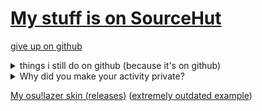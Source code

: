 # **[My stuff is on SourceHut](https://sr.ht/~jacksonchen666/)**

[give up on github](https://sfconservancy.org/GiveUpGitHub/)

<details><summary>things i still do on github (because it's on github)</summary>

- [synadm](https://github.com/JOJ0/synadm)
- complaining about the lack of licenses in a project on github ([example](https://github.com/mastodon/joinmastodon/issues/323))
- file bugs and issues ([example](https://github.com/hifi/heisenbridge/issues/249))
- [updating homebrew](https://github.com/Homebrew/homebrew-cask/pull/142319)

</details>

<details><summary>Why did you make your activity private?</summary>

Because frankly, who cares? If you're here to write code, looking at
profiles for maybe some dopamine hits (or self-comparison and realizing
you're inferior in amounts of activity to [some random human who uses
computer and internet][nekopsykose]) is not going to achieve any code
writing. The code doesn't write itself, it has to be written (even with AI,
which [has it's own issues][aiissue]).

[nekopsykose]:https://github.com/nekopsykose

[aiissue]:https://drewdevault.com/2022/06/23/Copilot-GPL-washing.html

</details>

[My osu!lazer skin (releases)][skinreleases] ([extremely outdated
example][skinexample])

[skinreleases]:https://git.sr.ht/~jacksonchen666/osu-lazer-informational-argon-pro-skin/refs

[skinexample]:https://github.com/ppy/osu/pull/26600
